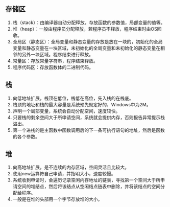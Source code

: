 ## 存储区
1. 栈（stack）：由编译器自动分配释放，存放函数的参数值，局部变量的值等。
2. 堆（heap）：一般由程序员分配释放，若程序员不释放，程序结束时由OS回收。
3. 全局区（静态区）：全局变量和静态变量的存放是放在一块的，初始化的全局变量和静态变量在一块区域，未初始化的全局变量和未初始化的静态变量在相邻的另外一块区域。程序结束进行释放。
4. 常量区：存放常量字符串，程序结束释放。
5. 程序代码区：存放函数体的二进制代码。

## 栈
1. 向低地址扩展，栈顶在低位，栈低在高位，先入栈的在栈底。
2. 栈顶的地址和栈的最大容量是系统预先规定好的，Windows中为2M。
3. 声明一个局部变量，系统会自动分配空间，速度较快。
4. 只要栈的剩余空间大于所申请空间，系统就会提供内存，否则报告异常提示栈溢出。
5. 第一个进栈的是主函数中函数调用后的下一条可执行语句的地址，然后是函数的各个参数。

## 堆
1. 向高地址扩展，是不连续的内存区域，空间灵活且比较大。
2. 使用new运算符自己申请，并指明大小，速度较慢。
3. 系统收到申请时，会遍历记录空闲内存地址的链表，寻找第一个空间大于所申请空间的堆结点，然后将该结点从空闲结点链表中删除，并将该结点的空间分配给程序。
4. 一般是在堆的头部用一个字节存放堆的大小。
